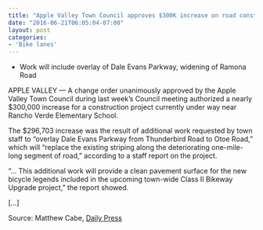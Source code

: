 ```yaml
---
title: "Apple Valley Town Council approves $300K increase on road construction project"
date: "2016-06-21T06:05:04-07:00"
layout: post
categories:
- 'Bike lanes'
---
```


- Work will include overlay of Dale Evans Parkway, widening of Ramona Road

APPLE VALLEY — A change order unanimously approved by the Apple Valley Town Council during last week’s Council meeting authorized a nearly $300,000 increase for a construction project currently under way near Rancho Verde Elementary School.

The $296,703 increase was the result of additional work requested by town staff to “overlay Dale Evans Parkway from Thunderbird Road to Otoe Road,” which will “replace the existing striping along the deteriorating one-mile-long segment of road,” according to a staff report on the project.

“… This additional work will provide a clean pavement surface for the new bicycle legends included in the upcoming town-wide Class II Bikeway Upgrade project,” the report showed.

\[…\]

Source: Matthew Cabe, [Daily Press](https://www.vvdailypress.com/article/20160620/NEWS/160629965/12964/NEWS)
